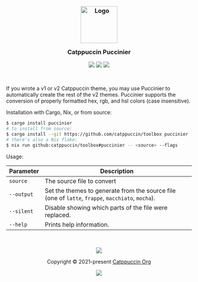 <h3 align="center">
  <img src="https://raw.githubusercontent.com/catppuccin/catppuccin/main/assets/logos/exports/1544x1544_circle.png" width="100" alt="Logo"/><br/>
  <img src="https://raw.githubusercontent.com/catppuccin/catppuccin/main/assets/misc/transparent.png" height="30" width="0px"/>
  Catppuccin Puccinier
  <img src="https://raw.githubusercontent.com/catppuccin/catppuccin/main/assets/misc/transparent.png" height="30" width="0px"/>
</h3>

<p align="center">
  <a href="https://github.com/catppuccin/toolbox/stargazers"><img src="https://img.shields.io/github/stars/catppuccin/toolbox?colorA=363a4f&colorB=b7bdf8&style=for-the-badge"></a>
  <a href="https://github.com/catppuccin/toolbox/issues"><img src="https://img.shields.io/github/issues/catppuccin/toolbox?colorA=363a4f&colorB=f5a97f&style=for-the-badge"></a>
  <a href="https://github.com/catppuccin/toolbox/contributors"><img src="https://img.shields.io/github/contributors/catppuccin/toolbox?colorA=363a4f&colorB=a6da95&style=for-the-badge"></a>
</p>

&nbsp;

If you wrote a v1 or v2 Catppuccin theme, you may use Puccinier to automatically create the rest of the v2 themes. Puccinier supports the conversion of properly formatted hex, rgb, and hsl colors (case insensitive).

Installation with Cargo, Nix, or from source:

```bash
$ cargo install puccinier
# to install from source:
$ cargo install --git https://github.com/catppuccin/toolbox puccinier
# there's also a Nix flake:
$ nix run github:catppuccin/toolbox#puccinier -- <source> --flags
```

Usage:

| Parameter  | Description                                                                                       |
|------------|---------------------------------------------------------------------------------------------------|
| `source`   | The source file to convert                                                                        |
| `--output` | Set the themes to generate from the source file (one of `latte`, `frappe`, `macchiato`, `mocha`). |
| `--silent` | Disable showing which parts of the file were replaced.                                            |
| `--help`   | Prints help information.                                                                          |

&nbsp;

<p align="center"><img src="https://raw.githubusercontent.com/catppuccin/catppuccin/main/assets/footers/gray0_ctp_on_line.svg?sanitize=true" /></p>
<p align="center">Copyright &copy; 2021-present <a href="https://github.com/catppuccin" target="_blank">Catppuccin Org</a>
<p align="center"><a href="https://github.com/catppuccin/catppuccin/blob/main/LICENSE"><img src="https://img.shields.io/static/v1.svg?style=for-the-badge&label=License&message=MIT&logoColor=d9e0ee&colorA=302d41&colorB=b7bdf8"/></a></p>
